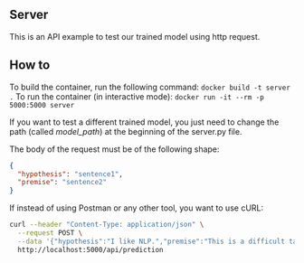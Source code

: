## Server

This is an API example to test our trained model using http request.

## How to

To build the container, run the following command: `docker build -t server .`
To run the container (in interactive mode): `docker run -it --rm -p 5000:5000 server`

If you want to test a different trained model, you just need to change the path (called _model_path_) at the beginning of the server.py file.

The body of the request must be of the following shape:

```json
{
  "hypothesis": "sentence1",
  "premise": "sentence2"
}
```

If instead of using Postman or any other tool, you want to use cURL:

```bash
curl --header "Content-Type: application/json" \
  --request POST \
  --data '{"hypothesis":"I like NLP.","premise":"This is a difficult task."}' \
  http://localhost:5000/api/prediction
```
